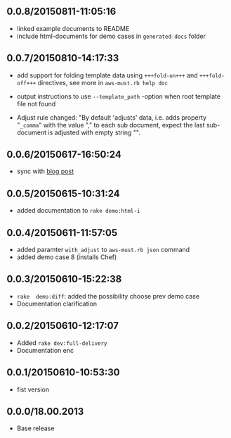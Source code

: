 
## 0.0.8/20150811-11:05:16

* linked example documents to README
* include html-documents for demo cases in `generated-docs` folder

## 0.0.7/20150810-14:17:33

* add support for folding template data using `+++fold-on+++` and
  `+++fold-off+++` directives, see more in `aws-must.rb help doc`

* output instructions to use `--template_path` -option when root template file not found

* Adjust rule changed: "By default 'adjusts' data, i.e. adds property
  "`_comma`" with the value "," to each sub document, expect the last
  sub-document is adjusted with empty string "".


## 0.0.6/20150617-16:50:24

* sync with [blog post](https://jarjuk.wordpress.com/2015/06/15/love-aws-part3-2/)

## 0.0.5/20150615-10:31:24

* added documentation to `rake demo:html-i`

## 0.0.4/20150611-11:57:05

* added paramter `with_adjust` to `aws-must.rb json` command 
* added demo case 8 (installs Chef)

## 0.0.3/20150610-15:22:38

* `rake  demo:diff`: added the possibility choose prev demo case
* Documentation clarification

## 0.0.2/20150610-12:17:07

* Added `rake dev:full-delivery`
* Documentation enc

## 0.0.1/20150610-10:53:30

* fist version


## 0.0.0/18.00.2013

- Base release
